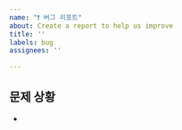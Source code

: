 ```yaml
---
name: "❗️ 버그 리포트"
about: Create a report to help us improve
title: ''
labels: bug
assignees: ''

---
```


## 문제 상황
*
